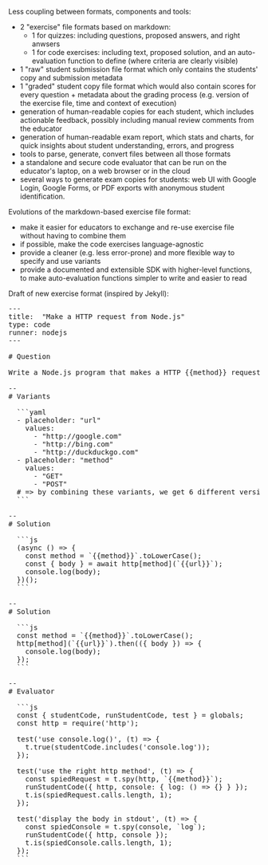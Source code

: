 Less coupling between formats, components and tools:

- 2 "exercise" file formats based on markdown:
  - 1 for quizzes: including questions, proposed answers, and right anwsers
  - 1 for code exercises: including text, proposed solution, and an auto-evaluation function to define (where criteria are clearly visible)
- 1 "raw" student submission file format which only contains the students' copy and submission metadata
- 1 "graded" student copy file format which would also contain scores for every question + metadata about the grading process (e.g. version of the exercise file, time and context of execution)
- generation of human-readable copies for each student, which includes actionable feedback, possibly including manual review comments from the educator
- generation of human-readable exam report, which stats and charts, for quick insights about student understanding, errors, and progress
- tools to parse, generate, convert files between all those formats
- a standalone and secure code evaluator that can be run on the educator's laptop, on a web browser or in the cloud
- several ways to generate exam copies for students: web UI with Google Login, Google Forms, or PDF exports with anonymous student identification.

Evolutions of the markdown-based exercise file format:

- make it easier for educators to exchange and re-use exercise file without having to combine them
- if possible, make the code exercises language-agnostic
- provide a cleaner (e.g. less error-prone) and more flexible way to specify and use variants
- provide a documented and extensible SDK with higher-level functions, to make auto-evaluation functions simpler to write and easier to read

Draft of new exercise format (inspired by Jekyll):

<pre>
---
title:  "Make a HTTP request from Node.js"
type: code
runner: nodejs
---

# Question

Write a Node.js program that makes a HTTP {{method}} request to {{url}} and displays its response body to the standard output.

--
# Variants

  ```yaml
  - placeholder: "url"
    values:
      - "http://google.com"
      - "http://bing.com"
      - "http://duckduckgo.com"
  - placeholder: "method"
    values:
      - "GET"
      - "POST"
  # => by combining these variants, we get 6 different versions of this question
  ```

--
# Solution

  ```js
  (async () => {
    const method = `{{method}}`.toLowerCase();
    const { body } = await http[method](`{{url}}`);
    console.log(body);
  })();
  ```

--
# Solution

  ```js
  const method = `{{method}}`.toLowerCase();
  http[method](`{{url}}`).then(({ body }) => {
    console.log(body);
  });
  ```

--
# Evaluator

  ```js
  const { studentCode, runStudentCode, test } = globals;
  const http = require('http');
  
  test('use console.log()', (t) => {
    t.true(studentCode.includes('console.log'));
  });

  test('use the right http method', (t) => {
    const spiedRequest = t.spy(http, `{{method}}`);
    runStudentCode({ http, console: { log: () => {} } });
    t.is(spiedRequest.calls.length, 1);
  });

  test('display the body in stdout', (t) => {
    const spiedConsole = t.spy(console, `log`);
    runStudentCode({ http, console });
    t.is(spiedConsole.calls.length, 1);
  });
  ```

</pre>
